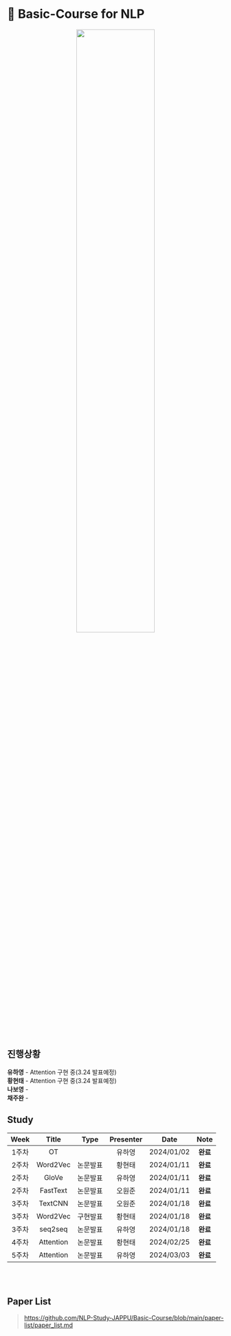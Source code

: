 # 📰 Basic-Course for NLP
<p align="center">
  <img src="https://github.com/NLP-Study-JAPPU/Basic-Course/assets/90309728/4e6b27e7-b39f-47fb-a89a-28c414a69889" width="60%" height="60%">
</p>

## 진행상황
**유하영** - Attention 구현 중(3.24 발표예정)</br>
**황현태** - Attention 구현 중(3.24 발표예정)</br>
**나보영** - </br>
**채주완** - </br>

## Study 
|Week|Title|Type|Presenter|Date|Note|
|:---:|:---:|:---:|:---:|:---:|:---:|
|1주차|OT||유하영|2024/01/02|**완료**
|2주차|Word2Vec|논문발표|황현태|2024/01/11|**완료**
|2주차|GloVe|논문발표|유하영|2024/01/11|**완료**
|2주차|FastText|논문발표|오원준|2024/01/11|**완료**
|3주차|TextCNN|논문발표|오원준|2024/01/18|**완료**
|3주차|Word2Vec|구현발표|황현태|2024/01/18|**완료**
|3주차|seq2seq|논문발표|유하영|2024/01/18|**완료**
|4주차|Attention|논문발표|황현태|2024/02/25|**완료**
|5주차|Attention|논문발표|유하영|2024/03/03|**완료**

</br></br>
## Paper List
> https://github.com/NLP-Study-JAPPU/Basic-Course/blob/main/paper-list/paper_list.md

</br>


  










